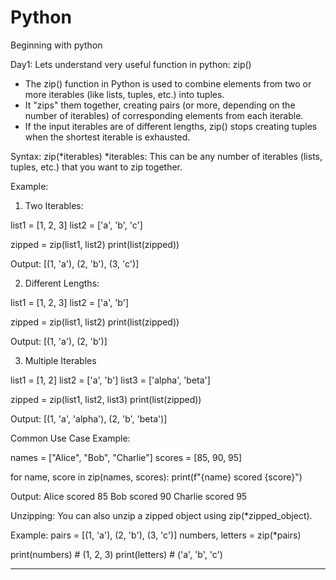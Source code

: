 # Python
Beginning with python

Day1: Lets understand very useful function in python: zip()

- The zip() function in Python is used to combine elements from two or more iterables (like lists, tuples, etc.) into tuples.
- It "zips" them together, creating pairs (or more, depending on the number of iterables) of corresponding elements from each iterable.
- If the input iterables are of different lengths, zip() stops creating tuples when the shortest iterable is exhausted.

Syntax: zip(*iterables)
*iterables: This can be any number of iterables (lists, tuples, etc.) that you want to zip together.

Example:
1. Two Iterables:

list1 = [1, 2, 3]
list2 = ['a', 'b', 'c']

zipped = zip(list1, list2)
print(list(zipped))

Output: [(1, 'a'), (2, 'b'), (3, 'c')]

2. Different Lengths:

list1 = [1, 2, 3]
list2 = ['a', 'b']

zipped = zip(list1, list2)
print(list(zipped))

Output: [(1, 'a'), (2, 'b')]

3. Multiple Iterables

list1 = [1, 2]
list2 = ['a', 'b']
list3 = ['alpha', 'beta']

zipped = zip(list1, list2, list3)
print(list(zipped))

Output: [(1, 'a', 'alpha'), (2, 'b', 'beta')]

Common Use Case Example:

names = ["Alice", "Bob", "Charlie"]
scores = [85, 90, 95]

for name, score in zip(names, scores):
    print(f"{name} scored {score}")

Output: 
Alice scored 85
Bob scored 90
Charlie scored 95

Unzipping: You can also unzip a zipped object using zip(*zipped_object).

Example:
pairs = [(1, 'a'), (2, 'b'), (3, 'c')]
numbers, letters = zip(*pairs)

print(numbers)  # (1, 2, 3)
print(letters)  # ('a', 'b', 'c')

---------------------------------------------------------------------------------------------------------------------------



